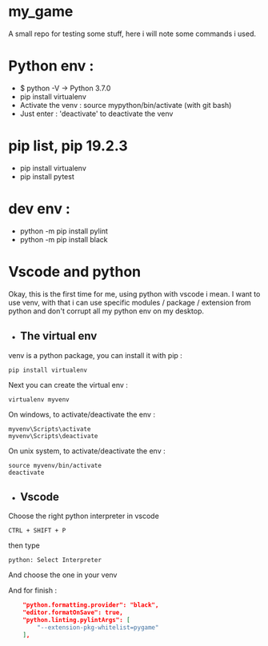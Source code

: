 # my_game

A small repo for testing some stuff,
here i will note some commands i used.

# Python env :
* $ python -V  -> Python 3.7.0
* pip install virtualenv
* Activate the venv : source mypython/bin/activate (with git bash)
* Just enter : 'deactivate' to deactivate the venv

# pip list, pip 19.2.3
* pip install virtualenv
* pip install pytest

# dev env :
* python -m pip install pylint
* python -m pip install black

# Vscode and python
Okay, this is the first time for me, using python with vscode i mean.
I want to use venv, with that i can use specific modules / package / extension from python
and don't corrupt all my python env on my desktop.

+ ## The virtual env

venv is a python package, you can install it with pip :
```
pip install virtualenv
```

Next you can create the virtual env :
```
virtualenv myvenv
```

On windows, to activate/deactivate the env :
```
myvenv\Scripts\activate
myvenv\Scripts\deactivate
```
On unix system, to activate/deactivate the env :
```
source myvenv/bin/activate
deactivate
```
+ ## Vscode
Choose the right python interpreter in vscode
```
CTRL + SHIFT + P
```
then type 
```
python: Select Interpreter
````
And choose the one in your venv

And for finish :
```json
    "python.formatting.provider": "black",
    "editor.formatOnSave": true,
    "python.linting.pylintArgs": [
        "--extension-pkg-whitelist=pygame"
    ],
```
